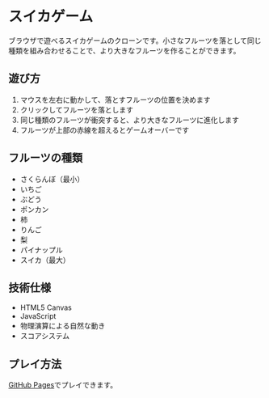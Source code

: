 # スイカゲーム

ブラウザで遊べるスイカゲームのクローンです。小さなフルーツを落として同じ種類を組み合わせることで、より大きなフルーツを作ることができます。

## 遊び方

1. マウスを左右に動かして、落とすフルーツの位置を決めます
2. クリックしてフルーツを落とします
3. 同じ種類のフルーツが衝突すると、より大きなフルーツに進化します
4. フルーツが上部の赤線を超えるとゲームオーバーです

## フルーツの種類

- さくらんぼ（最小）
- いちご
- ぶどう
- ポンカン
- 柿
- りんご
- 梨
- パイナップル
- スイカ（最大）

## 技術仕様

- HTML5 Canvas
- JavaScript
- 物理演算による自然な動き
- スコアシステム

## プレイ方法

[GitHub Pages](https://rsepepe.github.io/mini-game/)でプレイできます。
